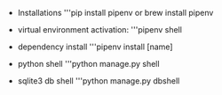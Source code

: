 * Installations 
'''pip install pipenv
or
brew install pipenv

* virtual environment activation:
'''pipenv shell

* dependency install
'''pipenv install [name]

* python shell
'''python manage.py shell

* sqlite3 db shell
'''python manage.py dbshell